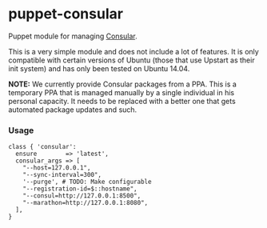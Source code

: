 # puppet-consular
Puppet module for managing [Consular](http://consular.readthedocs.org).

This is a very simple module and does not include a lot of features. It is only compatible with certain versions of Ubuntu (those that use Upstart as their init system) and has only been tested on Ubuntu 14.04.

**NOTE:** We currently provide Consular packages from a PPA. This is a temporary PPA that is managed manually by a single individual in his personal capacity. It needs to be replaced with a better one that gets automated package updates and such.

### Usage
```puppet
class { 'consular':
  ensure        => 'latest',
  consular_args => [
    "--host=127.0.0.1",
    "--sync-interval=300",
    '--purge', # TODO: Make configurable
    "--registration-id=$::hostname",
    "--consul=http://127.0.0.1:8500",
    "--marathon=http://127.0.0.1:8080",
  ],
}
```
